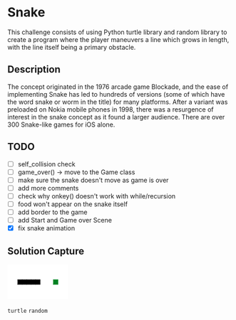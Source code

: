 # Snake

This challenge consists of using Python turtle library and random library to create a program where the player maneuvers a line which grows in length, with the line itself being a primary obstacle.

## Description

The concept originated in the 1976 arcade game Blockade, and the ease of implementing Snake has led to hundreds of versions (some of which have the word snake or worm in the title) for many platforms. After a variant was preloaded on Nokia mobile phones in 1998, there was a resurgence of interest in the snake concept as it found a larger audience. There are over 300 Snake-like games for iOS alone.

## TODO
- [ ] self_collision check
- [ ] game_over() -> move to the Game class
- [ ] make sure the snake doesn't move as game is over
- [ ] add more comments
- [ ] check why onkey() doesn't work with while/recursion 
- [ ] food won't appear on the snake itself
- [ ] add border to the game
- [ ] add Start and Game over Scene
- [x] fix snake animation

## Solution Capture

![Capture](capture.png?raw=true "Capture")

```turtle``` ```random```